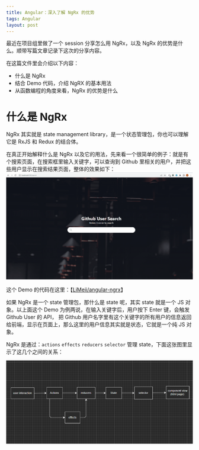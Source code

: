 ```yaml
---
title: Angular：深入了解 NgRx 的优势
tags: Angular
layout: post
---
```


最近在项目组里做了一个 session 分享怎么用 NgRx，以及 NgRx 的优势是什么。顺带写篇文章记录下这次的分享内容。


在这篇文件里会介绍以下内容：
- 什么是 NgRx
- 结合 Demo 代码，介绍 NgRX 的基本用法
- 从函数编程的角度来看，NgRx 的优势是什么

# 什么是 NgRx
NgRx 其实就是 state management library，是一个状态管理包，你也可以理解它是 RxJS 和 Redux 的结合体。


在真正开始解释什么是 NgRx 以及它的用法，先来看一个很简单的例子：就是有个搜索页面，在搜索框里输入关键字，可以查询到 Github 里相关的用户，并把这些用户显示在搜索结果页面，整体的效果如下：
![demo](/assets/images/posts/ngrx/demo.gif)

这个 Demo 的代码在这里：【[LiMeii/angular-ngrx](https://github.com/LiMeii/angular-ngrx)】


如果 NgRx 是一个 state 管理包，那什么是 state 呢，其实 state 就是一个 JS 对象。以上面这个 Demo 为例两说，在输入关键字后，用户按下 Enter 键，会触发 Github User 的 API， 把 Github 用户名字里有这个关键字的所有用户的信息返回给前端，显示在页面上，那么这里的用户信息其实就是状态，它就是一个纯 JS 对象。


NgRx 是通过：```actions``` ```effects``` ```reducers``` ```selector``` 管理 state，下面这张图里显示了这几个之间的关系：

![state management](/assets/images/posts/ngrx/state-management.png)